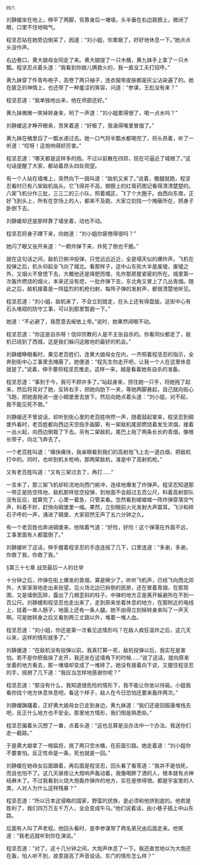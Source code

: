     四八 

   刘静媛坐在地上，伸平了两脚，背靠身后一堵墙，头半垂在右边肩膀上，微闭了眼，口里不住地喘气。

   程坚忍站在她旁边倒呆了，因道：“刘小姐，你累极了，好好地休息一下。”她点点头没作声。

   右边巷口，黄大娘母女同走了来。黄大娘提了一只木桶，黄九妹手上拿了一只木瓢。程坚忍点着头道：“我看到你娘儿俩救火的，我一直没工夫打招呼。”

   黄九妹穿了件青布袍子，高卷了两只袖子，连衣服带皮肤都是灰尘沾染遍了的。她在疲乏的神情上，也还带了一种羞涩的笑容，问道：“参谋，王彪没有来？”

   程坚忍道：“我单独地出来，他在师部还好。”

   黄九妹微微一笑掉转身来，哟了一声道：“刘小姐累得很了，喝一点水吗？”

   刘静嫒这才睁开眼来，苦笑着道：“好极了，我渴得嘴里冒烟了。”

   黄九妹在桶里舀了一瓢水递过去。她一口气将半瓢水都喝完了，将头昂着，听了一听道：“哎呀！这炮响得好厉害。”

   程坚忍道：“哪天都是这样多的炮。不过以前散在四郊，现在可逼近了城根了。”这句话提醒了大家，都站着昂头四处观望。

   有一个人站在墙堆上，突然向下一跳叫道：“敌机又来了。”说着，撒腿就跑，程坚忍看时已有八架敌机临头。它飞得并不高，翅膀上的红膏药图记看得清清楚楚的。八架飞机分作三批，三三二的三小队，照着城区，飞了个大圈子。由西向东南，正好飞到头上，所有在空场上的人，都来不及跑，大家立刻找一个掩蔽所在，把身子卧倒下去。

   刘静媛却还是那样靠了墙坐着，动也不动。

   程坚忍将身子蹲下来，向她道：“刘小姐你疲倦得很吗？”

   她闪了眼又张开来道：“一颗炸弹下来，炸死了倒也干脆。”

   就在这句话之间，敌机已俯冲投弹，只觉远远近近，全是塌天似的爆炸声。飞机在投弹之后，机头仰起全飞向了城北。看那样子，这中山东街大半是废墟，废墟之外，又烟火不曾熄下去，大概他还是择肥而噬，先炸那房屋紧密的所在。城里第一次轰炸燃烧的烟火，本来还没有熄，一批炸弹下去，东北角又冒上了几丛青烟。随此之后，敌机接着是一阵猛烈的机枪扫射，每阵子弹的发射声，都很清楚地听见。

   程坚忍道：“刘小姐，敌机来了，不会立刻就走，在头上还有得盘旋。这街中心有石头堆砌的防守工事，可以到那里暂避一下。”

   她道：“不必避了，我愿意去皈依上帝。”说时，她果然闭眼不动。

   程坚忍道：“你这是自杀呀！信仰宗教的人是不主张自杀的。你看同伙都走了，敌机已绕到了西城，这是我们躲闪这敞地的最好的机会。”

   刘静嫒睁眼看时，果见老百姓们，连黄大娘母女在内，一齐照着程坚忍的指示，全奔到街中心工事里去掩蔽了。她便道：“程先生你走开吧，让我一个人在这里休息就是了。”说着，伸手要将程坚忍推走。这样一来，越是看着她有自杀的准备。

   程坚忍道：“事到于今，我可不顾许多了。”站起身来，捞住她一只手，将她拖了起来，然后将背对了她，反转右手，把她向肋下一夹，等她两脚悬起，自己就向街心飞跑，把她直拖进一座小碉堡里去放下。然后向她点着头道：“刘小姐，对不起，我不能见死不救。”

   刘静媛还不曾说话，却听到街心里的老百姓哄然一声，随着鼓起掌来，程坚忍到碉堡外看时，老百姓都向西边天空指手画脚，有一架敌机尾部燃烧着发生浓烟，接着一丛火起，向西边倒栽了下去。另有二架敌机，尾巴上拖了两条长长的青烟，像根长带子，向北飞奔去了。

   一个老百姓叫道：“痛快痛快，我亲眼看到我们的高射炮飞上去一道白烟，把敌机打中的。同时，也听到机关枪响，那两架敌机，准是中了高射机枪。”

   又有老百姓叫道：“又有三架过去了，再打……”

   一言未了，那三架飞机却轮流地向西门俯冲，连续地爆发了炸弹声。程坚忍知道那一带正是防空阵地，敌机那样低空投弹，到地面不会超过五百公尺，料着高射部队没有反应，就算完了，心里一着急，只管呆看。忽然看到嘘嘘嘘一阵炸弹穿落空气声，料着不妙，赶快向碉堡里一缩。果然，立刻眼前火光发射大声震耳，飞沙和碎石子呼的一声，涌进了碉堡，大家寂然无声了五六分钟之久。

   有一个老百姓也奔进碉堡来，他喘着气道：“好险，好险！这个弹落在外面不远，工事里面有人都震倒了。”

   刘静嫒听了这话，伸手握着程坚忍的手连连摇了几下，口里连道：“多谢，多谢，你救了我，你救了我。”

   §第三十七章 战至最后一人的壮举

   十分钟之后，炸弹在街上爆发的青烟，算是稀少了。听听飞机声，已经飞向西北郊外，大家渐渐地走出来张望。见火场北边已拆倒的民房，还在冒着青烟，在那周围，又是墙倒瓦碎，露出了几根歪斜的柱子。中弹的地方正是离开躲避所在不到一百公尺。刘静嫒和程坚忍也走出来了，走到原来坐着休息的地方，在那附近的电线上，挂着一串人肠子，地面上还有一条人腿。她不由得立刻掉转身来叫了一声天啊。可是她转身之后又看到两三丈路以外，堆着一堆人血。

   程坚忍道：“刘小姐，你还是第一次看见这情形吗？在敌人疯狂滥炸之后，这几天以来，这样的情形就多了。”

   刘静嫒道：“在敌机没有投弹以前，我真打算一死，敌机投弹以后，我实在是害怕。若不是你把我挟了走开，我还坐在这墙角下的时候……”说了这话，就向原来坐着的地方看去，那一堵墙却变成了一堆砖了。她没有接着向下说，又握住程坚忍的手，摇撼了几下道：“我应当怎样地感谢你呢？”

   程坚忍道：“那没有什么，我知道很危险的情形下，我不能让你坐以待毙。小姐我看你找个地方休息休息吧。看这个样子，敌人在今日恐怕还要来轰炸两次。”

   刘静嫒踌躇着，正好黄大娘母女已走到身边，黄九妹道：“我们还是回振康堆栈去吧，反正什么地方也不安全。那里地方情形，我们倒是熟悉些。”

   程坚忍偏着头沉想了一番，点着头道：“这也总算是没办法中一个办法。我送你们走一截路。”

   于是黄大娘拿了一根扁担，挑了两只空水桶，在前面引路。她走着道：“刘小姐你不要害怕。反正性命是一条，死也就是一回。”

   刘静媛在她母女后面跟着，再后面是程坚忍，回头看了看答道：“我并不是怕死，而且也怕不了。这几天昼夜让大炮响声轰动着，我像喝醉了酒的人，根本就有点神经麻木了。不过我看到火烧大炮轰炸弹炸的地方，实在是惨得很。都是宇宙里的人类，人对人为什么这样残暴？”

   程坚忍道：“所以日本这侵略的国家，野蛮的民族，是必须和他拼到底的。他若是胜利了，我们四万万五千万人，全会变成牛马。”他们说着话，由小巷子插上中山东路。

   后面有人叫了声老程。他回头看时，是李参谋带了两名弟兄由后面走来。他笑道：“我老远就听到你在演说。”

   程坚忍道：“对了，这十几分钟之间，大炮声休息了一下。我还直觉地以为大炮还在轰，怕人听不到，故意提高了声音说话。东门的情形怎么样？”

